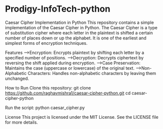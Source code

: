 # Prodigy-InfoTech-python
Caesar Cipher Implementation in Python
This repository contains a simple implementation of the Caesar Cipher in Python. The Caesar Cipher is a type of substitution cipher where each letter in the plaintext is shifted a certain number of places down or up the alphabet. It is one of the earliest and simplest forms of encryption techniques.

Features
-->Encryption: Encrypts plaintext by shifting each letter by a specified number of positions.
-->Decryption: Decrypts ciphertext by reversing the shift applied during encryption.
-->Case Preservation: Maintains the case (uppercase or lowercase) of the original text.
-->Non-Alphabetic Characters: Handles non-alphabetic characters by leaving them unchanged.

How to Run
Clone this repository:
git clone https://github.com/raghavmishra1/caesar-cipher-python.git
cd caesar-cipher-python

Run the script:
python caesar_cipher.py



License
This project is licensed under the MIT License. See the LICENSE file for more details.

